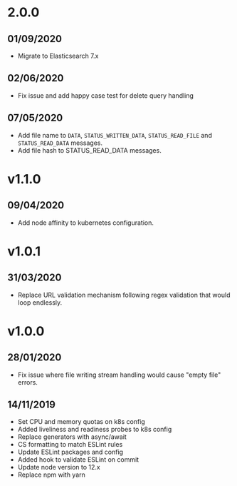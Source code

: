 # 2.0.0

## 01/09/2020

- Migrate to Elasticsearch 7.x

## 02/06/2020

- Fix issue and add happy case test for delete query handling

## 07/05/2020

- Add file name to `DATA`, `STATUS_WRITTEN_DATA`, `STATUS_READ_FILE` and `STATUS_READ_DATA` messages.
- Add file hash to STATUS_READ_DATA messages.

# v1.1.0

## 09/04/2020

- Add node affinity to kubernetes configuration.

# v1.0.1

## 31/03/2020

- Replace URL validation mechanism following regex validation that would loop endlessly.

# v1.0.0

## 28/01/2020
- Fix issue where file writing stream handling would cause "empty file" errors.

## 14/11/2019
- Set CPU and memory quotas on k8s config
- Added liveliness and readiness probes to k8s config
- Replace generators with async/await
- CS formatting to match ESLint rules
- Update ESLint packages and config
- Added hook to validate ESLint on commit 
- Update node version to 12.x
- Replace npm with yarn
